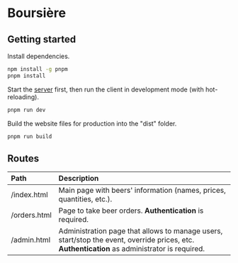 # Boursière

## Getting started

Install dependencies.

```sh
npm install -g pnpm
pnpm install
```

Start the [server](https://github.com/e-kot-unamur/boursiere-server) first, then run the client in development mode (with hot-reloading).

```sh
pnpm run dev
```

Build the website files for production into the "dist" folder.

```sh
pnpm run build
```

## Routes

| Path         | Description                                                                                                                                   |
| :----------- | :-------------------------------------------------------------------------------------------------------------------------------------------- |
| /index.html  | Main page with beers' information (names, prices, quantities, etc.).                                                                          |
| /orders.html | Page to take beer orders. **Authentication** is required.                                                                                     |
| /admin.html  | Administration page that allows to manage users, start/stop the event, override prices, etc. **Authentication** as administrator is required. |

